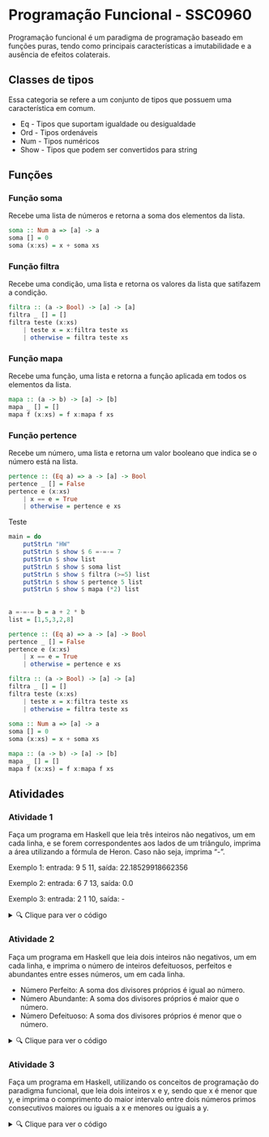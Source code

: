 # Programação Funcional - SSC0960

Programação funcional é um paradigma de programação baseado em funções puras, tendo como principais características a imutabilidade e a ausência de efeitos colaterais.

## Classes de tipos

Essa categoria se refere a um conjunto de tipos que possuem uma característica em comum.
* Eq - Tipos que suportam igualdade ou desigualdade
* Ord - Tipos ordenáveis
* Num - Tipos numéricos
* Show - Tipos que podem ser convertidos para string

## Funções

### Função soma

Recebe uma lista de números e retorna a soma dos elementos da lista.
```haskell
soma :: Num a => [a] -> a
soma [] = 0
soma (x:xs) = x + soma xs
```

### Função filtra

Recebe uma condição, uma lista e retorna os valores da lista que satifazem a condição.
```haskell
filtra :: (a -> Bool) -> [a] -> [a]
filtra _ [] = []
filtra teste (x:xs)
    | teste x = x:filtra teste xs
    | otherwise = filtra teste xs
```

### Função mapa

Recebe uma função, uma lista e retorna a função aplicada em todos os elementos da lista.
```haskell
mapa :: (a -> b) -> [a] -> [b]
mapa _ [] = []
mapa f (x:xs) = f x:mapa f xs
```

### Função pertence

Recebe um número, uma lista e retorna um valor booleano que indica se o número está na lista.
```haskell
pertence :: (Eq a) => a -> [a] -> Bool
pertence _ [] = False
pertence e (x:xs)
    | x == e = True
    | otherwise = pertence e xs
```

Teste
```haskell
main = do
    putStrLn "HW"
    putStrLn $ show $ 6 =-=-= 7
    putStrLn $ show list
    putStrLn $ show $ soma list
    putStrLn $ show $ filtra (>=5) list
    putStrLn $ show $ pertence 5 list
    putStrLn $ show $ mapa (*2) list
    
    
a =-=-= b = a + 2 * b
list = [1,5,3,2,8]

pertence :: (Eq a) => a -> [a] -> Bool
pertence _ [] = False
pertence e (x:xs)
    | x == e = True
    | otherwise = pertence e xs

filtra :: (a -> Bool) -> [a] -> [a]
filtra _ [] = []
filtra teste (x:xs)
    | teste x = x:filtra teste xs
    | otherwise = filtra teste xs
    
soma :: Num a => [a] -> a
soma [] = 0
soma (x:xs) = x + soma xs

mapa :: (a -> b) -> [a] -> [b]
mapa _ [] = []
mapa f (x:xs) = f x:mapa f xs
```

## Atividades

### Atividade 1

Faça um programa em Haskell que leia três inteiros não negativos, um em cada linha, e se forem correspondentes aos lados de um triângulo, imprima a área utilizando a fórmula de Heron. Caso não seja, imprima “-”. 

Exemplo 1: entrada: 9 5 11, saída: 22.18529918662356

Exemplo 2: entrada: 6 7 13, saída: 0.0

Exemplo 3: entrada: 2 1 10, saída: -

<details>
  <summary>🔍 Clique para ver o código</summary>
  
    main = do
        la <- getLine
        let a = read la
        lb <- getLine
        let b = read lb
        lc <- getLine
        let c = read lc
        putStrLn $ area a b c
        
    valida a b c
        | (a <= b + c) && (b <= a + c) && (c <= a + b) = 1
        | otherwise = 0
        
    area a b c
        | valida a b c == 1 = show $ sqrt (p * (p-a) * (p-b) * (p-c))
        | otherwise = "-"
            where
                p = (a+b+c) / 2


</details>

### Atividade 2

Faça um programa em Haskell que leia dois inteiros não negativos, um em cada linha, e imprima o número de inteiros defeituosos, perfeitos e abundantes entre esses números, um em cada linha.

 * Número Perfeito: A soma dos divisores próprios é igual ao número.
 * Número Abundante: A soma dos divisores próprios é maior que o número.
 * Número Defeituoso: A soma dos divisores próprios é menor que o número.

<details>
  <summary>🔍 Clique para ver o código</summary>
  
    main = do
        n1_ <- getLine
        n2_ <- getLine
        let n1 = read n1_
        let n2 = read n2_
        let l1 = lista n1 n2 
        putStrLn $ show $ conta (<0) $ compara (mapa soma (mapa divisores l1)) l1
        putStrLn $ show $ conta (==0) $ compara (mapa soma (mapa divisores l1)) l1
        putStrLn $ show $ conta (>0) $ compara (mapa soma (mapa divisores l1)) l1
    
    
    lista :: Int -> Int -> [Int]
    lista a b = [a..b]
    
    soma :: (Num a) => [a] -> a
    soma [] = 0
    soma (x:xs) = x + soma xs
    
    divisores :: Int -> [Int]
    divisores n = [x | x <- [1..n-1], n `mod` x == 0]
    
    mapa :: (a -> b) -> [a] -> [b]
    mapa _ [] = []
    mapa f (x:xs) = f x: mapa f xs
    
    compara :: (Eq a, Ord a, Num a) => [a] -> [a] -> [a]
    compara [] [] = []
    compara (x:xs) (y:ys)
        | x == y = 0: comp
        | x > y = 1: comp
        | otherwise = -1: comp
            where
                comp = compara xs ys
        
    conta :: (Num a) => (a -> Bool) -> [a] -> a
    conta _ [] = 0
    conta cond (x:xs)
        | cond x = 1 + conta cond xs
        | otherwise = conta cond xs


</details>

### Atividade 3

Faça um programa em Haskell, utilizando os conceitos de programação do paradigma funcional, que leia dois inteiros x e y, sendo que x é menor que y, e imprima o comprimento do maior intervalo entre dois números primos consecutivos maiores ou iguais a x e menores ou iguais a y.

<details>
  <summary>🔍 Clique para ver o código</summary>
  
    import Data.Maybe (fromMaybe)

    main = do
        n1_ <- getLine
        n2_ <- getLine
        let n1 = read n1_
        let n2 = read n2_
        
        -- A função fromMaybe permite retornar 0 ao inves de Nothing
        putStrLn $ show $ fromMaybe 0 $ pegaMaior $ diferenca $ pegaEqto (< n2) $ ignoraEqto (< n1) primos 
        
    -- Lista de todos os primos existentes
    primos = crivo [2..]
        where
            crivo (x:xs) = x:(crivo $ filtra ((/=0).(`mod` x)) xs)
    
    -- A função diferenca recebe uma lista e
    -- devolve uma lista com a diferença entre
    -- números consecutivos
    diferenca :: (Num a) => [a] -> [a]
    diferenca [] = []
    diferenca [_] = []
    diferenca (x:y:zs) = (y-x):diferenca (y:zs)
    
    -- A função pegaMaior recebe uma lista e
    -- devolve o maior elemento entre eles.
    -- A função Maybe funciona como um if.
    -- A função maximum pega o maior elemento da lista
    pegaMaior :: (Ord a) => [a] -> Maybe a
    pegaMaior [] = Nothing
    pegaMaior xs = Just (maximum xs)
    
    -- A função filtra recebe uma lista e
    -- devolve uma lista com os elementos
    -- que satisfazem a condição
    filtra :: (a->Bool) -> [a] -> [a]
    filtra _ [] = []
    filtra cond (x:xs)
        | cond x = x:filtra cond xs
        | otherwise = filtra cond xs
    
    -- A função pegaEqto recebe uma lista e
    -- devolve uma lista com os elementos
    -- que satisfazem a condição
    pegaEqto :: (a->Bool) -> [a] -> [a]
    pegaEqto _ [] = []
    pegaEqto t (x:xs)
        | t x = x:pegaEqto t xs
        | otherwise = []
    
    -- A função ignoraEqto recebe uma lista e
    -- devolve uma lista com os elementos
    -- que satisfazem a condição
    ignoraEqto :: (a->Bool) -> [a] -> [a]
    ignoraEqto _ [] = []
    ignoraEqto t (x:xs)
        | t x = ignoraEqto t xs
        | otherwise = x:xs



</details>






